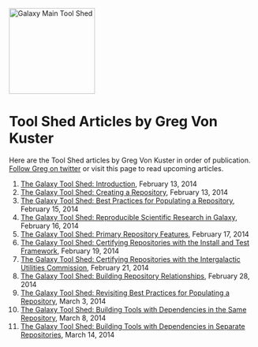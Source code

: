 <div class='center'> <a href='http://toolshed.g2.bx.psu.edu'><img src="/src/Images/Logos/ToolShed.jpg" alt="Galaxy Main Tool Shed" height="174" /></a> </div>

# Tool Shed Articles by Greg Von Kuster

Here are the Tool Shed articles by Greg Von Kuster in order of publication.  [Follow Greg on twitter](http://twitter.com/greg_vonkuster) or visit this page to read upcoming articles.

1. [The Galaxy Tool Shed: Introduction](http://gregvonkuster.org/galaxy-tool-shed-introduction), February 13, 2014
2. [The Galaxy Tool Shed: Creating a Repository](http://gregvonkuster.org/galaxy-tool-shed-creating-repository), February 13, 2014
3. [The Galaxy Tool Shed: Best Practices for Populating a Repository](http://gregvonkuster.org/galaxy-tool-shed-best-practices-populating-repository), February 15, 2014
4. [The Galaxy Tool Shed: Reproducible Scientific Research in Galaxy](http://gregvonkuster.org/galaxy-tool-shed-reproducible-scientific-research), February 16, 2014
5. [The Galaxy Tool Shed: Primary Repository Features](http://gregvonkuster.org/galaxy-tool-shed-primary-repository-features), February 17, 2014
6. [The Galaxy Tool Shed: Certifying Repositories with the Install and Test Framework](http://gregvonkuster.org/galaxy-tool-shed-certifying-repositories-install-test-framework), February 19, 2014
7. [The Galaxy Tool Shed: Certifying Repositories with the Intergalactic Utilities Commission](http://gregvonkuster.org/galaxy-tool-shed-certifying-repositories-intergalactic-utilities-commission), February 21, 2014
8. [The Galaxy Tool Shed: Building Repository Relationships](http://gregvonkuster.org/galaxy-tool-shed-building-repository-relationships), February 28, 2014
9. [The Galaxy Tool Shed: Revisiting Best Practices for Populating a Repository](http://gregvonkuster.org/galaxy-tool-shed-revisiting-best-practices-populating-repository), March 3, 2014
10. [The Galaxy Tool Shed: Building Tools with Dependencies in the Same Repository](http://gregvonkuster.org/galaxy-tool-shed-building-tools-dependencies-repository), March 8, 2014
11. [The Galaxy Tool Shed: Building Tools with Dependencies in Separate Repositories](http://gregvonkuster.org/galaxy-tool-shed-building-tools-dependencies-separate-repositories), March 14, 2014

